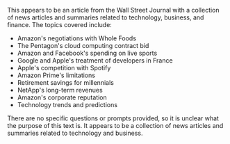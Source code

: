 This appears to be an article from the Wall Street Journal with a collection of news articles and summaries related to technology, business, and finance. The topics covered include:

* Amazon's negotiations with Whole Foods
* The Pentagon's cloud computing contract bid
* Amazon and Facebook's spending on live sports
* Google and Apple's treatment of developers in France
* Apple's competition with Spotify
* Amazon Prime's limitations
* Retirement savings for millennials
* NetApp's long-term revenues
* Amazon's corporate reputation
* Technology trends and predictions

There are no specific questions or prompts provided, so it is unclear what the purpose of this text is. It appears to be a collection of news articles and summaries related to technology and business.